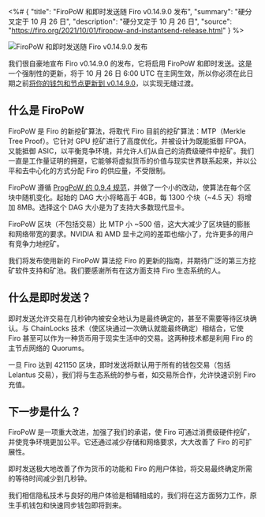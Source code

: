 <%# {
  "title": "FiroPoW 和即时发送随 Firo v0.14.9.0 发布",
  "summary": "硬分叉定于 10 月 26 日",
  "description": "硬分叉定于 10 月 26 日",
  "source": "https://firo.org/2021/10/01/firopow-and-instantsend-release.html"
} %>

![FiroPoW 和即时发送随 Firo v0.14.9.0 发布](https://firo.org/blog/assets/firopow-instantsend-release.png#size=8001x4001)

我们很自豪地宣布 Firo v0.14.9.0 的发布，它将启用 FiroPoW 和即时发送。这是一个强制性的更新，将于 10 月 26 日 6:00 UTC 在主网生效，所以你必须在此日期之前[将你的钱包和节点更新到 v0.14.9.0](https://firo.org/zh-cn/get-firo/download/)，以实现无缝过渡。

## 什么是 FiroPoW

FiroPoW 是 Firo 的新挖矿算法，将取代 Firo 目前的挖矿算法：MTP（Merkle Tree Proof）。它针对 GPU 挖矿进行了高度优化，并被设计为既能抵御 FPGA，又能抵御 ASIC，以平衡竞争环境，并允许人们从自己的消费级硬件中挖矿。我们一直是工作量证明的拥趸，它能够将虚拟货币的价值与现实世界联系起来，并以公平和去中心化的方式分配 Firo 的供应量，不受限制。

FiroPoW 遵循 [ProgPoW 的 0.9.4 规范](https://github.com/ifdefelse/ProgPOW)，并做了一个小的改动，使算法在每个区块中随机变化。起始的 DAG 大小将略高于 4GB，每 1300 个块（~4.5 天）将增加 8MB。选择这个 DAG 大小是为了支持大多数现代显卡。

FiroPoW 区块（不包括交易）比 MTP 小 ~500 倍，这大大减少了区块链的膨胀和网络带宽的要求。NVIDIA 和 AMD 显卡之间的差距也缩小了，允许更多的用户有竞争力地挖矿。

我们将发布使用新的 FiroPoW 算法挖 Firo 的更新的指南，并期待广泛的第三方挖矿软件支持和矿池。我们要感谢所有在这方面支持 Firo 生态系统的人。

## 什么是即时发送？

即时发送允许交易在几秒钟内被安全地认为是最终确定的，甚至不需要等待区块确认。与 ChainLocks 技术（使区块通过一次确认就能最终确定）相结合，它使 Firo 甚至可以作为一种货币用于现实生活中的交易。这两种技术都是利用 Firo 的主节点网络的 Quorums。

一旦 Firo 达到 421150 区块，即时发送将默认用于所有的钱包交易（包括 Lelantus 交易），我们将与生态系统的参与者，如交易所合作，允许快速识别 Firo 充值。

## 下一步是什么？

FiroPoW 是一项重大改进，加强了我们的承诺，使 Firo 可通过消费级硬件挖矿，并使竞争环境更加公平。它还通过减少存储和网络要求，大大改善了 Firo 的可扩展性。

即时发送极大地改善了作为货币的功能和 Firo 的用户体验，将交易最终确定所需的等待时间减少到几秒钟。

我们相信隐私技术与良好的用户体验是相辅相成的，我们将在这方面努力工作，原生手机钱包和快速同步钱包即将到来。
